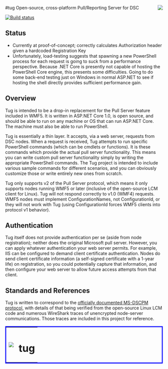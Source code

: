 #tug <img align="right" src="https://github.com/PowerShellOrg/tug/blob/master/doc/art/logo/tug-logo-trans-150b.png">
Open-source, cross-platform Pull/Reporting Server for DSC

[![Build status](https://ci.appveyor.com/api/projects/status/xw3k8flvys5g37ct?svg=true)](https://ci.appveyor.com/project/ebekker/tug)

## Status
* Currently at proof-of-concept; correctly calculates Authorization header given a hardcoded Registration Key
* Unfortunately, load-testing suggests that spawning a new PowerShell process for each request is going to suck
  from a performance perspective. Because .NET Core is presently not capable of hosting the PowerShell Core engine,
  this presents some difficulties. Going to do some back-end testing just on Windows in normal ASP.NET to see if
  hosting the shell directly provides sufficient performance gain.

## Overview
Tug is intended to be a drop-in replacement for the Pull Server feature included in WMF5.
It is written in ASP.NET Core 1.0, is open source, and should be able to run on any machine
or OS that can run ASP.NET Core. The machine must also be able to run PowerShell.

Tug is essentially a thin layer. It accepts, via a web server, requests from DSC nodes.
When a request is received, Tug attempts to run specific PowerShell commands (which can be
cmdlets or functions).  It is these commands which provide the actual pull server functionality.
This means you can write custom pull server functionality simply by writing the appropriate
PowerShell commands. The Tug project is intended to include various sample commands for different
scenarios, and you can obviously customize those or write entirely new ones from scratch.

Tug only supports v2 of the Pull Server protocol, which means it only supports nodes running WMF5
or later (inclusive of the open-source LCM client for Linux). Tug will not respond correctly to
v1.0 (WMF4) requests. WMF5 nodes must implement ConfigurationNames, not ConfigurationId, or they
will not work with Tug (using ConfigurationId forces WMF5 clients into protocol v1 behavior).

## Authentication
Tug itself does not provide authentication per se (aside from node registration); neither does
the original Microsoft pull server. However, you can apply whatever authentication your web
server permits. For example, IIS can be configured to demand client certificate authentication.
Nodes do send client certificate information (a self-signed certificate with a 1-year life) on
registration, so you could potentially capture that information, and then configure your web
server to allow future access attempts from that client.

## Standards and References
Tug is written to correspond to the [officially documented MS-DSCPM protocol](https://msdn.microsoft.com/en-us/library/dn393548.aspx),
with details of that being verified from the open-source Linux LCM code and numerous WireShark
traces of unencrypted node-server communications. Those traces are included in this project for
reference.

<table style="border:solid blue; width: 100%!" border="0" width="100%"><tr><td><img src="https://raw.githubusercontent.com/PowerShellOrg/tug/master/doc/art/logo/tug-logo-trans-75.png"></td><td><h1>tug</h1></td></tr></table>
